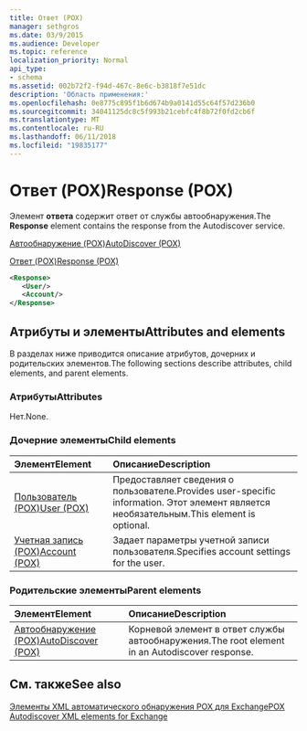 ```yaml
---
title: Ответ (POX)
manager: sethgros
ms.date: 03/9/2015
ms.audience: Developer
ms.topic: reference
localization_priority: Normal
api_type:
- schema
ms.assetid: 002b72f2-f94d-467c-8e6c-b3818f7e51dc
description: 'Область применения:'
ms.openlocfilehash: 0e8775c895f1b6d674b9a0141d55c64f57d236b0
ms.sourcegitcommit: 34041125dc8c5f993b21cebfc4f8b72f0fd2cb6f
ms.translationtype: MT
ms.contentlocale: ru-RU
ms.lasthandoff: 06/11/2018
ms.locfileid: "19835177"
---
```

# <a name="response-pox"></a><span data-ttu-id="2087e-103">Ответ (POX)</span><span class="sxs-lookup"><span data-stu-id="2087e-103">Response (POX)</span></span>


  
<span data-ttu-id="2087e-104">Элемент **ответа** содержит ответ от службы автообнаружения.</span><span class="sxs-lookup"><span data-stu-id="2087e-104">The **Response** element contains the response from the Autodiscover service.</span></span> 
  
[<span data-ttu-id="2087e-105">Автообнаружение (POX)</span><span class="sxs-lookup"><span data-stu-id="2087e-105">AutoDiscover (POX)</span></span>](autodiscover-pox.md)
  
[<span data-ttu-id="2087e-106">Ответ (POX)</span><span class="sxs-lookup"><span data-stu-id="2087e-106">Response (POX)</span></span>](response-pox.md)
  
```xml
<Response>
   <User/>
   <Account/>
</Response>
```

## <a name="attributes-and-elements"></a><span data-ttu-id="2087e-107">Атрибуты и элементы</span><span class="sxs-lookup"><span data-stu-id="2087e-107">Attributes and elements</span></span>

<span data-ttu-id="2087e-108">В разделах ниже приводится описание атрибутов, дочерних и родительских элементов.</span><span class="sxs-lookup"><span data-stu-id="2087e-108">The following sections describe attributes, child elements, and parent elements.</span></span>
  
### <a name="attributes"></a><span data-ttu-id="2087e-109">Атрибуты</span><span class="sxs-lookup"><span data-stu-id="2087e-109">Attributes</span></span>

<span data-ttu-id="2087e-110">Нет.</span><span class="sxs-lookup"><span data-stu-id="2087e-110">None.</span></span>
  
### <a name="child-elements"></a><span data-ttu-id="2087e-111">Дочерние элементы</span><span class="sxs-lookup"><span data-stu-id="2087e-111">Child elements</span></span>

|<span data-ttu-id="2087e-112">**Элемент**</span><span class="sxs-lookup"><span data-stu-id="2087e-112">**Element**</span></span>|<span data-ttu-id="2087e-113">**Описание**</span><span class="sxs-lookup"><span data-stu-id="2087e-113">**Description**</span></span>|
|:-----|:-----|
|[<span data-ttu-id="2087e-114">Пользователь (POX)</span><span class="sxs-lookup"><span data-stu-id="2087e-114">User (POX)</span></span>](user-pox.md) <br/> |<span data-ttu-id="2087e-115">Предоставляет сведения о пользователе.</span><span class="sxs-lookup"><span data-stu-id="2087e-115">Provides user-specific information.</span></span> <span data-ttu-id="2087e-116">Этот элемент является необязательным.</span><span class="sxs-lookup"><span data-stu-id="2087e-116">This element is optional.</span></span>  <br/> |
|[<span data-ttu-id="2087e-117">Учетная запись (POX)</span><span class="sxs-lookup"><span data-stu-id="2087e-117">Account (POX)</span></span>](account-pox.md) <br/> |<span data-ttu-id="2087e-118">Задает параметры учетной записи пользователя.</span><span class="sxs-lookup"><span data-stu-id="2087e-118">Specifies account settings for the user.</span></span>  <br/> |
   
### <a name="parent-elements"></a><span data-ttu-id="2087e-119">Родительские элементы</span><span class="sxs-lookup"><span data-stu-id="2087e-119">Parent elements</span></span>

|<span data-ttu-id="2087e-120">**Элемент**</span><span class="sxs-lookup"><span data-stu-id="2087e-120">**Element**</span></span>|<span data-ttu-id="2087e-121">**Описание**</span><span class="sxs-lookup"><span data-stu-id="2087e-121">**Description**</span></span>|
|:-----|:-----|
|[<span data-ttu-id="2087e-122">Автообнаружение (POX)</span><span class="sxs-lookup"><span data-stu-id="2087e-122">AutoDiscover (POX)</span></span>](autodiscover-pox.md) <br/> |<span data-ttu-id="2087e-123">Корневой элемент в ответ службы автообнаружения.</span><span class="sxs-lookup"><span data-stu-id="2087e-123">The root element in an Autodiscover response.</span></span>  <br/> |
   
## <a name="see-also"></a><span data-ttu-id="2087e-124">См. также</span><span class="sxs-lookup"><span data-stu-id="2087e-124">See also</span></span>



[<span data-ttu-id="2087e-125">Элементы XML автоматического обнаружения POX для Exchange</span><span class="sxs-lookup"><span data-stu-id="2087e-125">POX Autodiscover XML elements for Exchange</span></span>](pox-autodiscover-xml-elements-for-exchange.md)

